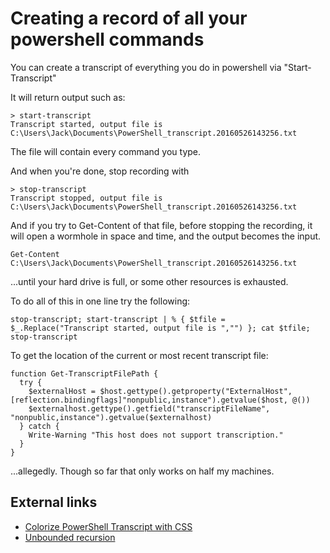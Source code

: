 ﻿# Creating a record of all your powershell commands

You can create a transcript of everything you do in powershell via "Start-Transcript"

It will return output such as:

    > start-transcript
    Transcript started, output file is C:\Users\Jack\Documents\PowerShell_transcript.20160526143256.txt

The file will contain every command you type.

And when you're done, stop recording with

    > stop-transcript
    Transcript stopped, output file is C:\Users\Jack\Documents\PowerShell_transcript.20160526143256.txt

And if you try to Get-Content of that file, before stopping the recording, it will open a wormhole in space and time, and the output becomes the input.

    Get-Content C:\Users\Jack\Documents\PowerShell_transcript.20160526143256.txt

...until your hard drive is full, or some other resources is exhausted.




To do all of this in one line try the following:

    stop-transcript; start-transcript | % { $tfile = $_.Replace("Transcript started, output file is ","") }; cat $tfile; stop-transcript


To get the location of the current or most recent transcript file:

    function Get-TranscriptFilePath {
      try {
        $externalHost = $host.gettype().getproperty("ExternalHost",[reflection.bindingflags]"nonpublic,instance").getvalue($host, @())
        $externalhost.gettype().getfield("transcriptFileName", "nonpublic,instance").getvalue($externalhost)
      } catch {
        Write-Warning "This host does not support transcription."
      }
    }

...allegedly. Though so far that only works on half my machines.


## External links
 * [Colorize PowerShell Transcript with CSS](http://www.spjeff.com/2014/10/02/colorize-powershell-transcript-with-css/)
 * [Unbounded recursion](http://wiki.secretgeek.net/unbounded-recursion)
